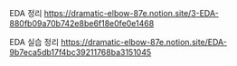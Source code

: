 EDA 정리
https://dramatic-elbow-87e.notion.site/3-EDA-880fb09a70b742e8be6f18e0fe0e1468

EDA 실습 정리
https://dramatic-elbow-87e.notion.site/EDA-9b7eca5db17f4bc39211768ba3151045